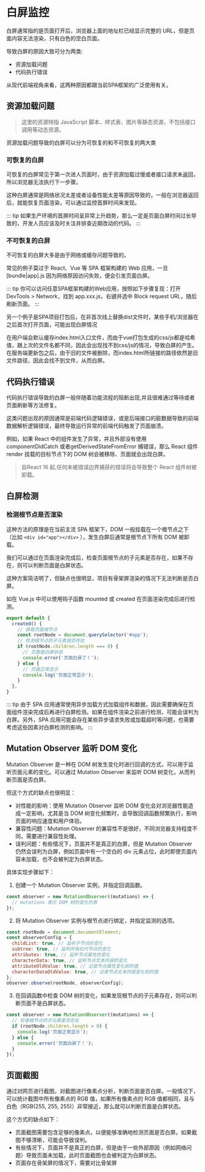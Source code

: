 # 白屏监控

白屏通常指的是页面打开后，浏览器上面的地址栏已经显示完整的 URL，但是页面内容无法渲染，只有白色的空白页面。

导致白屏的原因大致可分为两类:
- 资源加载问题
- 代码执行错误

从现代前端视角来看，这两种原因都跟当前SPA框架的广泛使用有关。

## 资源加载问题
> 这里的资源特指 JavaScript 脚本、样式表、图片等静态资源，不包括接口调用等动态资源。

资源加载问题导致的白屏可以分为可恢复的和不可恢复的两大类
### 可恢复的白屏
可恢复的白屏常见于第一次进人页面时，由于资源加载过慢或者接口请求未返回，所以浏览器无法执行下一步骤。

这种白屏通常是网络状况太差或者设备性能太差等原因导致的，一般在浏览器返回后，就能恢复页面渲染，可以通过监控首屏时间来发现。

::: tip
如果生产环境的首屏时间呈异常上升趋势，那么一定是页面白屏时间过长导致的，开发人员应该及时关注并排查近期改动的代码。
:::

### 不可恢复的白屏
不可恢复的白屏大多是由于网络或缓存问题导致的。

常见的例子莫过于 React、Vue 等 SPA 框架构建的 Web 应用，一旦 [bundle|app].js 因为网络原因访问失败，便会引发页面白屏。

::: tip
你可以访问任意SPA框架构建的Web应用，按照如下步骤复现：打开 DevTools > Network，找到 app.xxx.js，右键并选中 Block request URL，随后刷新页面。
:::

另一个例子是SPA项目打包后，在非首次线上替换dist文件时，某些手机/浏览器在之后首次打开页面，可能出现白屏情况

在用户端会默认缓存index.html入口文件，而由于vue打包生成的css/js都是哈希值，跟上次的文件名都不同，因此会出现找不到css/js的情况，导致白屏的产生。在服务端更新包之后，由于旧的文件被删除，而index.html所链接的路径依然是旧文件路径，因此会找不到文件，从而白屏。

## 代码执行错误
代码执行错误导致的白屏一般伴随着功能流程的阻断出现,并且很难通过等待或者页面刷新等方法修复。

这类问题出现的原因通常是前端代码逻辑错误，或是后端接口的脏数据导致的前端数据解析逻辑错误，最终导致运行异常的前端代码触发了页面崩溃。

例如，如果 React 中的组件发生了异常，并且外部没有使用 componentDidCatch 或者getDerivedStateFromError 捕错误，那么 React 组件 render 挂载的目标节点下的 DOM 树会被移除、页面就会出现白屏。

> 自React 16 起,任何未被错误边界捕获的错误将会导致整个 React 组件树被卸载。

## 白屏检测
### 检测根节点是否渲染
这种方法的原理是在当前主流 SPA 框架下，DOM 一般挂载在一个根节点之下（比如 `<div id="app"></div>` ），发生白屏后通常是根节点下所有 DOM 被卸载。

我们可以通过在页面渲染完成后，检查页面根节点的子元素是否存在，如果不存在，则可以判断页面是白屏状态。

这种方案简洁明了，但缺点也很明显，项目有骨架屏渲染的情况下无法判断是否白屏。

如在 Vue.js 中可以使用钩子函数 mounted 或 created 在页面渲染完成后进行检测。
```js
export default {
  created() {
    // 获取页面根节点
    const rootNode = document.querySelector('#app');
    // 检测根节点的子元素是否存在
    if (rootNode.children.length === 0) {
      // 页面是白屏状态
      console.error('页面白屏了！');
    } else {
      // 页面正常显示
      console.log('页面正常显示');
    }
  },
}
```
::: tip
由于 SPA 应用通常使用异步加载方式加载组件和数据，因此需要确保在页面组件渲染完成后再进行白屏检测。如果在组件渲染之前进行检测，可能会误判为白屏。另外，SPA 应用可能会存在某些异步请求失败或加载超时等问题，也需要考虑这些因素对白屏检测的影响。
:::

## Mutation Observer 监听 DOM 变化
Mutation Observer 是一种在 DOM 树发生变化时进行回调的方式，可以用于监听页面元素的变化。可以通过 Mutation Observer 来监听 DOM 树变化，从而判断页面是否白屏。

但这个方式的缺点也很明显：
- 对性能的影响：使用 Mutation Observer 监听 DOM 变化会对浏览器性能造成一定影响，尤其是当 DOM 树变化频繁时，会导致回调函数频繁执行，影响页面的响应速度和用户体验。
- 兼容性问题：Mutation Observer 的兼容性不是很好，不同浏览器支持程度不同，需要进行兼容性处理。
- 误判问题：有些情况下，页面并不是真正的白屏，但是 Mutation Observer 仍然会误判为白屏，例如页面中有一个空白的 div 元素占位，此时即使页面内容未加载，也不会被判定为白屏状态。

具体实现步骤如下：
1. 创建一个 Mutation Observer 实例，并指定回调函数。
```js
const observer = new MutationObserver((mutations) => {
  // mutations 表示 DOM 树的变化列表
});
```
2. 将 Mutation Observer 实例与根节点进行绑定，并指定监测的选项。
```js
const rootNode = document.documentElement;
const observerConfig = {
  childList: true, // 监听子节点的变化
  subtree: true, // 监听所有后代节点的变化
  attributes: true, // 监听节点属性的变化
  characterData: true, // 监听节点文本内容的变化
  attributeOldValue: true, // 记录节点属性变化前的值
  characterDataOldValue: true, // 记录节点文本内容变化前的值
};
observer.observe(rootNode, observerConfig);
```
3. 在回调函数中检查 DOM 树的变化，如果发现根节点的子元素存在，则可以判断页面不是白屏状态。
```js
const observer = new MutationObserver((mutations) => {
  // 检查根节点的子元素是否存在
  if (rootNode.children.length > 0) {
    console.log('页面正常显示');
  } else {
    console.error('页面白屏了！');
  }
});
```
## 页面截图
通过对网页进行截图，对截图进行像素点分析，判断页面是否白屏。一般情况下，可以统计截图中所有像素点的 RGB 值，如果所有像素点的 RGB 值都相同，且与白色（RGB(255, 255, 255)）非常接近，那么就可以判断页面是白屏状态。

这个方式的缺点如下：
- 页面截图需要包含足够的像素点，以便能够准确地检测页面是否白屏。如果截图不够清晰，可能会导致误判。
- 有些情况下，页面并不是真正的白屏，但是由于一些外部原因（例如网络问题）导致页面未加载，此时页面截图也会被判定为白屏状态。
- 页面存在骨架屏的情况下，需要对比骨架屏



